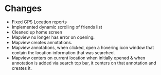 # Changes #
  * Fixed GPS Location reports
  * Implemented dynamic scrolling of friends list
  * Cleaned up home screen
  * Mapview no longer has error on opening.
  * Mapview creates annotations.
  * Mapview annotations, when clicked, open a hovering icon window that contain the location information that was searched.
  * Mapview centers on current location when initially opened & when annotation is added via search top bar, it centers on that annotation and creates it.